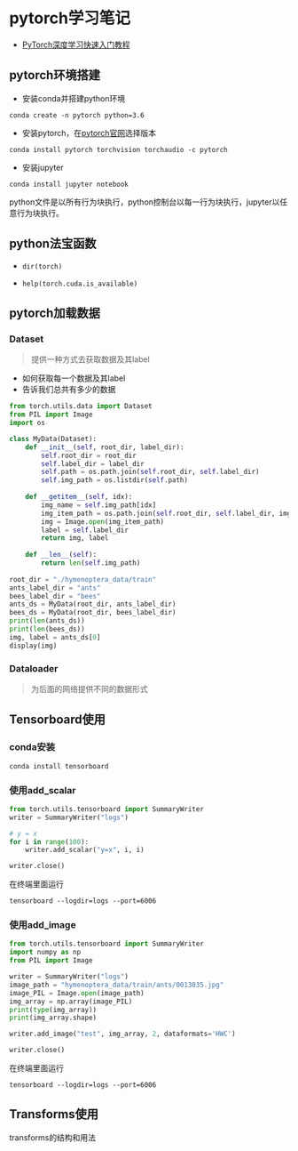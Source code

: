 # pytorch学习笔记

- [PyTorch深度学习快速入门教程](https://www.bilibili.com/video/BV1hE411t7RN?spm_id_from=333.337.search-card.all.click)

## pytorch环境搭建

- 安装conda并搭建python环境

```shell
conda create -n pytorch python=3.6
```

- 安装pytorch，在[pytorch官网](https://pytorch.org/get-started/locally/)选择版本

```shell
conda install pytorch torchvision torchaudio -c pytorch
```

- 安装jupyter

```shell
conda install jupyter notebook
```

python文件是以所有行为块执行，python控制台以每一行为块执行，jupyter以任意行为块执行。

## python法宝函数

- `dir(torch)`

- `help(torch.cuda.is_available)`

## pytorch加载数据

### Dataset

> 提供一种方式去获取数据及其label

- 如何获取每一个数据及其label
- 告诉我们总共有多少的数据

```python
from torch.utils.data import Dataset
from PIL import Image
import os

class MyData(Dataset):
    def __init__(self, root_dir, label_dir):
        self.root_dir = root_dir
        self.label_dir = label_dir
        self.path = os.path.join(self.root_dir, self.label_dir)
        self.img_path = os.listdir(self.path)
        
    def __getitem__(self, idx):
        img_name = self.img_path[idx]
        img_item_path = os.path.join(self.root_dir, self.label_dir, img_name)
        img = Image.open(img_item_path)
        label = self.label_dir
        return img, label
    
    def __len__(self):
        return len(self.img_path)
    
root_dir = "./hymenoptera_data/train"
ants_label_dir = "ants"
bees_label_dir = "bees"
ants_ds = MyData(root_dir, ants_label_dir)
bees_ds = MyData(root_dir, bees_label_dir)
print(len(ants_ds))
print(len(bees_ds))
img, label = ants_ds[0]
display(img)
```

### Dataloader

>  为后面的网络提供不同的数据形式

## Tensorboard使用

### conda安装

```shell
conda install tensorboard
```

### 使用add_scalar

```python
from torch.utils.tensorboard import SummaryWriter
writer = SummaryWriter("logs")

# y = x
for i in range(100):
    writer.add_scalar("y=x", i, i)

writer.close()
```

在终端里面运行

```shell
tensorboard --logdir=logs --port=6006
```

### 使用add_image

 ```python
 from torch.utils.tensorboard import SummaryWriter
 import numpy as np
 from PIL import Image
 
 writer = SummaryWriter("logs")
 image_path = "hymenoptera_data/train/ants/0013035.jpg"
 image_PIL = Image.open(image_path)
 img_array = np.array(image_PIL)
 print(type(img_array))
 print(img_array.shape)
 
 writer.add_image("test", img_array, 2, dataformats='HWC')
 
 writer.close()
 ```

在终端里面运行

```shell
tensorboard --logdir=logs --port=6006
```

## Transforms使用

transforms的结构和用法